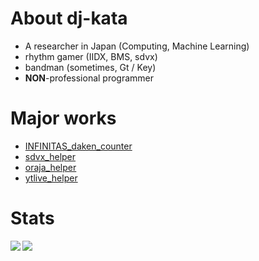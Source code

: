 <!--
**dj-kata/dj-kata** is a ✨ _special_ ✨ repository because its `README.md` (this file) appears on your GitHub profile.

Here are some ideas to get you started:

- 🔭 I’m currently working on ...
- 🌱 I’m currently learning ...
- 👯 I’m looking to collaborate on ...
- 🤔 I’m looking for help with ...
- 💬 Ask me about ...
- 📫 How to reach me: ...
- 😄 Pronouns: ...
- ⚡ Fun fact: ...
-->

# About dj-kata
- A researcher in Japan (Computing, Machine Learning)
- rhythm gamer (IIDX, BMS, sdvx)
- bandman (sometimes, Gt / Key)
- **NON**-professional programmer

# Major works
- [INFINITAS_daken_counter](https://github.com/dj-kata/inf_daken_counter_obsw)
- [sdvx_helper](https://github.com/dj-kata/sdvx_helper)
- [oraja_helper](https://github.com/dj-kata/oraja_helper)
- [ytlive_helper](https://github.com/dj-kata/ytlive_helper)

# Stats
<a href="https://github.com/anuraghazra/github-readme-stats">
  <img align="left" src="https://github-readme-stats.vercel.app/api?username=dj-kata&count_private=true&show_icons=true" />
</a>
<a href="https://github.com/anuraghazra/github-readme-stats">
  <img align="left" src="https://github-readme-stats.vercel.app/api/top-langs/?username=dj-kata" />
</a>
